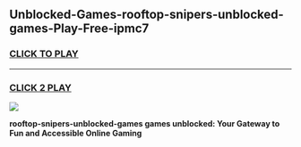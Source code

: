 
## Unblocked-Games-rooftop-snipers-unblocked-games-Play-Free-ipmc7
<h3>
<a href="https://premium76.site?title=rooftop-snipers-unblocked-games&ref=23A">CLICK TO PLAY</a></h3>
<hr>

<h3>
<a href="https://premium76.site?title=rooftop-snipers-unblocked-games&ref=23A">CLICK 2 PLAY</a>
  
</h3>

<a href="https://premium76.site?title=rooftop-snipers-unblocked-games&ref=23A"><img src="https://clearcache.store/games.png"></a>


**rooftop-snipers-unblocked-games games unblocked: Your Gateway to Fun and Accessible Online Gaming**
